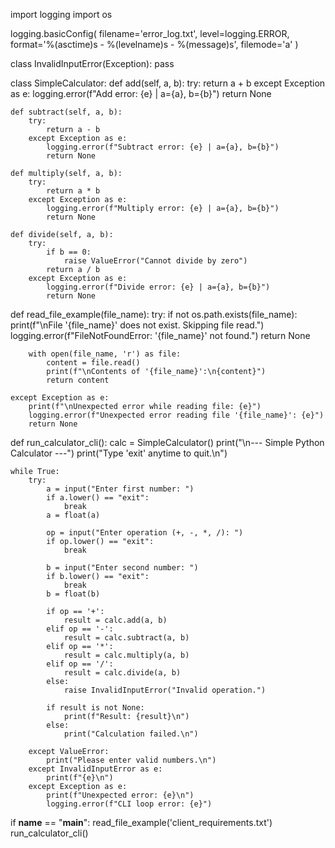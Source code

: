 import logging
import os

logging.basicConfig(
    filename='error_log.txt',
    level=logging.ERROR,
    format='%(asctime)s - %(levelname)s - %(message)s',
    filemode='a'
)

class InvalidInputError(Exception):
    pass

class SimpleCalculator:
    def add(self, a, b):
        try:
            return a + b
        except Exception as e:
            logging.error(f"Add error: {e} | a={a}, b={b}")
            return None

    def subtract(self, a, b):
        try:
            return a - b
        except Exception as e:
            logging.error(f"Subtract error: {e} | a={a}, b={b}")
            return None

    def multiply(self, a, b):
        try:
            return a * b
        except Exception as e:
            logging.error(f"Multiply error: {e} | a={a}, b={b}")
            return None

    def divide(self, a, b):
        try:
            if b == 0:
                raise ValueError("Cannot divide by zero")
            return a / b
        except Exception as e:
            logging.error(f"Divide error: {e} | a={a}, b={b}")
            return None

def read_file_example(file_name):
    try:
        if not os.path.exists(file_name):
            print(f"\nFile '{file_name}' does not exist. Skipping file read.")
            logging.error(f"FileNotFoundError: '{file_name}' not found.")
            return None

        with open(file_name, 'r') as file:
            content = file.read()
            print(f"\nContents of '{file_name}':\n{content}")
            return content

    except Exception as e:
        print(f"\nUnexpected error while reading file: {e}")
        logging.error(f"Unexpected error reading file '{file_name}': {e}")
        return None

def run_calculator_cli():
    calc = SimpleCalculator()
    print("\n--- Simple Python Calculator ---")
    print("Type 'exit' anytime to quit.\n")

    while True:
        try:
            a = input("Enter first number: ")
            if a.lower() == "exit":
                break
            a = float(a)

            op = input("Enter operation (+, -, *, /): ")
            if op.lower() == "exit":
                break

            b = input("Enter second number: ")
            if b.lower() == "exit":
                break
            b = float(b)

            if op == '+':
                result = calc.add(a, b)
            elif op == '-':
                result = calc.subtract(a, b)
            elif op == '*':
                result = calc.multiply(a, b)
            elif op == '/':
                result = calc.divide(a, b)
            else:
                raise InvalidInputError("Invalid operation.")

            if result is not None:
                print(f"Result: {result}\n")
            else:
                print("Calculation failed.\n")

        except ValueError:
            print("Please enter valid numbers.\n")
        except InvalidInputError as e:
            print(f"{e}\n")
        except Exception as e:
            print(f"Unexpected error: {e}\n")
            logging.error(f"CLI loop error: {e}")

if __name__ == "__main__":
    read_file_example('client_requirements.txt')
    run_calculator_cli()

